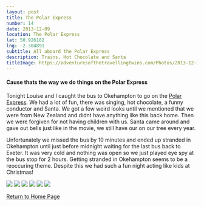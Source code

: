 ```yaml
---
layout: post
title: The Polar Express
number: 14
date: 2013-12-09
location: The Polar Express
lat: 50.926182
lng: -2.304891
subtitle: All aboard the Polar Express
description: Trains, Hot Chocolate and Santa
titleImage: https://adventuresofthetravellingtwins.com/Photos/2013-12-14-PolarExpress/cover-min.JPG
---
```


<h4>Cause thats the way we do things on the Polar Express</h4>

Tonight Louise and I caught the bus to Okehampton to go on the <a target="_blank" href="https://www.dartmoorrailway.com/train-to-christmas-town/">Polar Express</a>.
We had a lot of fun, there was singing, hot chocolate, a funny conductor and Santa. We got a few weird looks until we mentioned that we were from New Zealand and didnt have anything like this back home. Then we were forgiven for not having children with us. 
Santa came around and gave out bells just like in the movie, we still have our on our tree every year.

Unfortunately we missed the bus by 10 minutes and ended up stranded in Okehampton until just before midnight waiting for the last bus back to Exeter.
It was very cold and nothing was open so we just played eye spy at the bus stop for 2 hours. Getting stranded in Okehampton seems to be a reoccuring theme. 
Despite this we had such a fun night acting like kids at Christmas!

<img src="https://adventuresofthetravellingtwins.com/Photos/2013-12-14-PolarExpress/day11-min.JPG" class="image1">
<img src="https://adventuresofthetravellingtwins.com/Photos/2013-12-14-PolarExpress/day12-min.JPG" class="image1">
<img src="https://adventuresofthetravellingtwins.com/Photos/2013-12-14-PolarExpress/day13-min.JPG" class="image1">
<img src="https://adventuresofthetravellingtwins.com/Photos/2013-12-14-PolarExpress/day14-min.JPG" class="image1">
<img src="https://adventuresofthetravellingtwins.com/Photos/2013-12-14-PolarExpress/day15-min.JPG" class="image1">
<img src="https://adventuresofthetravellingtwins.com/Photos/2013-12-14-PolarExpress/day16-min.JPG" class="image1">

<a href="javascript:close_window();">Return to Home Page</a>
